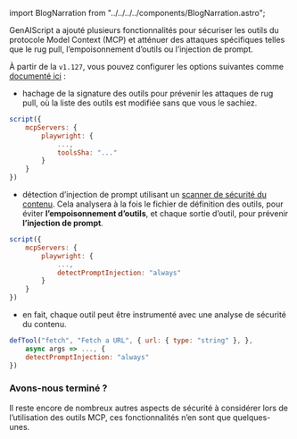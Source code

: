 import BlogNarration from "../../../../components/BlogNarration.astro";

<BlogNarration />

GenAIScript a ajouté plusieurs fonctionnalités pour sécuriser les outils du protocole Model Context (MCP) et atténuer des attaques spécifiques telles que le rug pull, l’empoisonnement d’outils ou l’injection de prompt.

À partir de la `v1.127`, vous pouvez configurer les options suivantes comme [documenté ici](../../reference/scripts/mcp-tools#security/) :

* hachage de la signature des outils pour prévenir les attaques de rug pull, où la liste des outils est modifiée sans que vous le sachiez.

```js 'toolsSha: "..."'
script({
    mcpServers: {
        playwright: {
            ...,
            toolsSha: "..."
        }
    }
})
```

* détection d’injection de prompt utilisant un [scanner de sécurité du contenu](../../reference/scripts/content-safety/). Cela analysera à la fois le fichier de définition des outils, pour éviter **l’empoisonnement d’outils**, et chaque sortie d’outil, pour prévenir **l’injection de prompt**.

```js 'detectPromptInjection: "always"'
script({
    mcpServers: {
        playwright: {
            ...,
            detectPromptInjection: "always"
        }
    }
})
```

* en fait, chaque outil peut être instrumenté avec une analyse de sécurité du contenu.

```js 'detectPromptInjection: "always"'
defTool("fetch", "Fetch a URL", { url: { type: "string" }, },
    async args => ..., {
    detectPromptInjection: "always"
})
```

### Avons-nous terminé ?

Il reste encore de nombreux autres aspects de sécurité à considérer lors de l’utilisation des outils MCP, ces fonctionnalités n’en sont que quelques-unes.